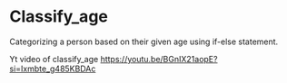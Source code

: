 # Classify_age
Categorizing a person based on their given age using if-else statement. 

Yt video of classify_age
https://youtu.be/BGnIX21aopE?si=Ixmbte_g485KBDAc
